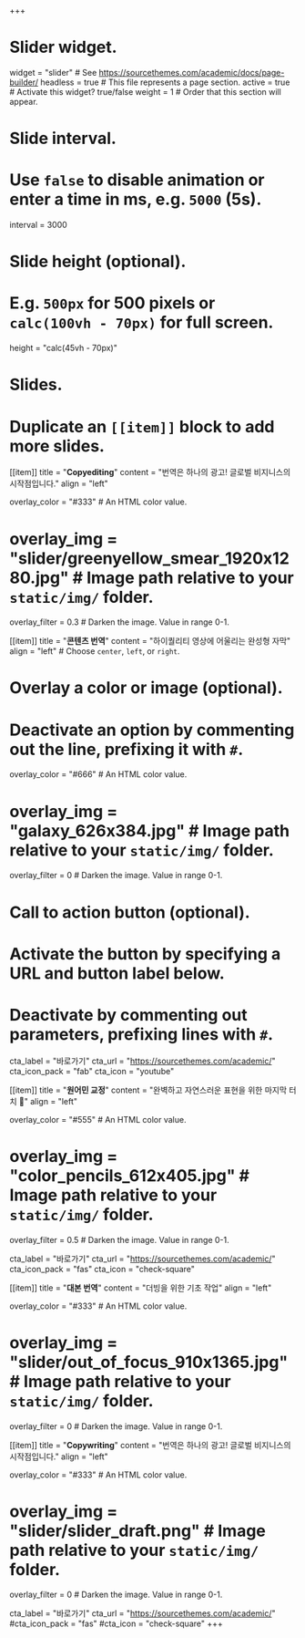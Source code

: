 +++
# Slider widget.
widget = "slider"  # See https://sourcethemes.com/academic/docs/page-builder/
headless = true  # This file represents a page section.
active = true  # Activate this widget? true/false
weight = 1  # Order that this section will appear.

# Slide interval.
# Use `false` to disable animation or enter a time in ms, e.g. `5000` (5s).
interval = 3000

# Slide height (optional).
# E.g. `500px` for 500 pixels or `calc(100vh - 70px)` for full screen.
height = "calc(45vh - 70px)"

# Slides.
# Duplicate an `[[item]]` block to add more slides.

[[item]]
  title = "**Copyediting**"
  content = "번역은 하나의 광고! 글로벌 비지니스의 시작점입니다."
  align = "left"

  overlay_color = "#333"  # An HTML color value.
  # overlay_img = "slider/greenyellow_smear_1920x1280.jpg"  # Image path relative to your `static/img/` folder.
  overlay_filter = 0.3  # Darken the image. Value in range 0-1.

[[item]]
  title = "**콘텐츠 번역**"
  content = "하이퀄리티 영상에 어울리는 완성형 자막"
  align = "left"  # Choose `center`, `left`, or `right`.

  # Overlay a color or image (optional).
  #   Deactivate an option by commenting out the line, prefixing it with `#`.
  overlay_color = "#666"  # An HTML color value.
  # overlay_img = "galaxy_626x384.jpg"  # Image path relative to your `static/img/` folder.
  overlay_filter = 0  # Darken the image. Value in range 0-1.

  # Call to action button (optional).
  #   Activate the button by specifying a URL and button label below.
  #   Deactivate by commenting out parameters, prefixing lines with `#`.
  cta_label = "바로가기"
  cta_url = "https://sourcethemes.com/academic/"
  cta_icon_pack = "fab"
  cta_icon = "youtube"

[[item]]
  title = "**원어민 교정**"
  content = "완벽하고 자연스러운 표현을 위한 마지막 터치 :100:"
  align = "left"

  overlay_color = "#555"  # An HTML color value.
  # overlay_img = "color_pencils_612x405.jpg"  # Image path relative to your `static/img/` folder.
  overlay_filter = 0.5  # Darken the image. Value in range 0-1.
  
  cta_label = "바로가기"
  cta_url = "https://sourcethemes.com/academic/"
  cta_icon_pack = "fas"
  cta_icon = "check-square"

[[item]]
  title = "**대본 번역**"
  content = "더빙을 위한 기초 작업"
  align = "left"

  overlay_color = "#333"  # An HTML color value.
  # overlay_img = "slider/out_of_focus_910x1365.jpg"  # Image path relative to your `static/img/` folder.
  overlay_filter = 0  # Darken the image. Value in range 0-1.
  
[[item]]
  title = "**Copywriting**"
  content = "번역은 하나의 광고! 글로벌 비지니스의 시작점입니다."
  align = "left"

  overlay_color = "#333"  # An HTML color value.
  # overlay_img = "slider/slider_draft.png"  # Image path relative to your `static/img/` folder.
  overlay_filter = 0  # Darken the image. Value in range 0-1.
  
  cta_label = "바로가기"
  cta_url = "https://sourcethemes.com/academic/"
  #cta_icon_pack = "fas"
  #cta_icon = "check-square"
+++
